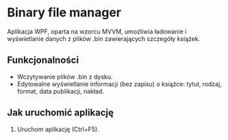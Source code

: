 # Binary file manager  

Aplikacja WPF, oparta na wzorcu MVVM, umożliwia ładowanie i wyświetlanie danych z plików .bin zawierających szczegóły książek.  
  
## Funkcjonalności  
- Wczytywanie plików .bin z dysku.  
- Edytowalne wyświetlanie informacji (bez zapisu) o książce: tytuł, rodzaj, format, data publikacji, nakład.  
  
## Jak uruchomić aplikację  
  
1. Uruchom aplikację (Ctrl+F5).  
  
